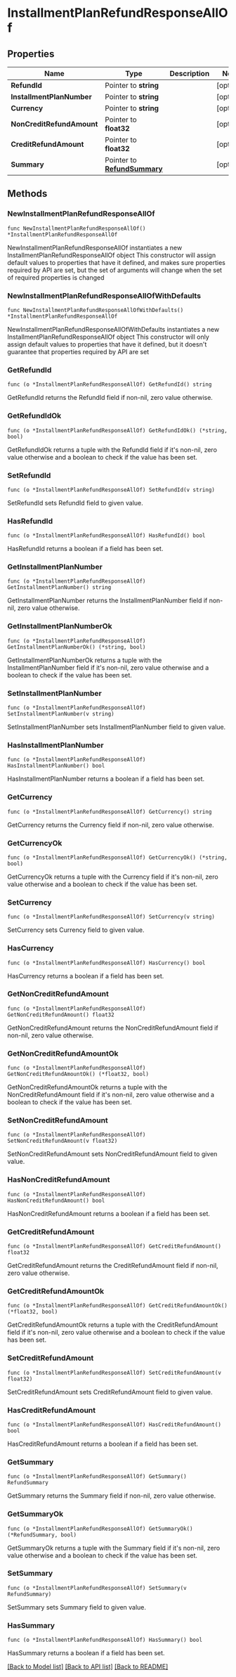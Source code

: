 # InstallmentPlanRefundResponseAllOf

## Properties

Name | Type | Description | Notes
------------ | ------------- | ------------- | -------------
**RefundId** | Pointer to **string** |  | [optional] 
**InstallmentPlanNumber** | Pointer to **string** |  | [optional] 
**Currency** | Pointer to **string** |  | [optional] 
**NonCreditRefundAmount** | Pointer to **float32** |  | [optional] 
**CreditRefundAmount** | Pointer to **float32** |  | [optional] 
**Summary** | Pointer to [**RefundSummary**](RefundSummary.md) |  | [optional] 

## Methods

### NewInstallmentPlanRefundResponseAllOf

`func NewInstallmentPlanRefundResponseAllOf() *InstallmentPlanRefundResponseAllOf`

NewInstallmentPlanRefundResponseAllOf instantiates a new InstallmentPlanRefundResponseAllOf object
This constructor will assign default values to properties that have it defined,
and makes sure properties required by API are set, but the set of arguments
will change when the set of required properties is changed

### NewInstallmentPlanRefundResponseAllOfWithDefaults

`func NewInstallmentPlanRefundResponseAllOfWithDefaults() *InstallmentPlanRefundResponseAllOf`

NewInstallmentPlanRefundResponseAllOfWithDefaults instantiates a new InstallmentPlanRefundResponseAllOf object
This constructor will only assign default values to properties that have it defined,
but it doesn't guarantee that properties required by API are set

### GetRefundId

`func (o *InstallmentPlanRefundResponseAllOf) GetRefundId() string`

GetRefundId returns the RefundId field if non-nil, zero value otherwise.

### GetRefundIdOk

`func (o *InstallmentPlanRefundResponseAllOf) GetRefundIdOk() (*string, bool)`

GetRefundIdOk returns a tuple with the RefundId field if it's non-nil, zero value otherwise
and a boolean to check if the value has been set.

### SetRefundId

`func (o *InstallmentPlanRefundResponseAllOf) SetRefundId(v string)`

SetRefundId sets RefundId field to given value.

### HasRefundId

`func (o *InstallmentPlanRefundResponseAllOf) HasRefundId() bool`

HasRefundId returns a boolean if a field has been set.

### GetInstallmentPlanNumber

`func (o *InstallmentPlanRefundResponseAllOf) GetInstallmentPlanNumber() string`

GetInstallmentPlanNumber returns the InstallmentPlanNumber field if non-nil, zero value otherwise.

### GetInstallmentPlanNumberOk

`func (o *InstallmentPlanRefundResponseAllOf) GetInstallmentPlanNumberOk() (*string, bool)`

GetInstallmentPlanNumberOk returns a tuple with the InstallmentPlanNumber field if it's non-nil, zero value otherwise
and a boolean to check if the value has been set.

### SetInstallmentPlanNumber

`func (o *InstallmentPlanRefundResponseAllOf) SetInstallmentPlanNumber(v string)`

SetInstallmentPlanNumber sets InstallmentPlanNumber field to given value.

### HasInstallmentPlanNumber

`func (o *InstallmentPlanRefundResponseAllOf) HasInstallmentPlanNumber() bool`

HasInstallmentPlanNumber returns a boolean if a field has been set.

### GetCurrency

`func (o *InstallmentPlanRefundResponseAllOf) GetCurrency() string`

GetCurrency returns the Currency field if non-nil, zero value otherwise.

### GetCurrencyOk

`func (o *InstallmentPlanRefundResponseAllOf) GetCurrencyOk() (*string, bool)`

GetCurrencyOk returns a tuple with the Currency field if it's non-nil, zero value otherwise
and a boolean to check if the value has been set.

### SetCurrency

`func (o *InstallmentPlanRefundResponseAllOf) SetCurrency(v string)`

SetCurrency sets Currency field to given value.

### HasCurrency

`func (o *InstallmentPlanRefundResponseAllOf) HasCurrency() bool`

HasCurrency returns a boolean if a field has been set.

### GetNonCreditRefundAmount

`func (o *InstallmentPlanRefundResponseAllOf) GetNonCreditRefundAmount() float32`

GetNonCreditRefundAmount returns the NonCreditRefundAmount field if non-nil, zero value otherwise.

### GetNonCreditRefundAmountOk

`func (o *InstallmentPlanRefundResponseAllOf) GetNonCreditRefundAmountOk() (*float32, bool)`

GetNonCreditRefundAmountOk returns a tuple with the NonCreditRefundAmount field if it's non-nil, zero value otherwise
and a boolean to check if the value has been set.

### SetNonCreditRefundAmount

`func (o *InstallmentPlanRefundResponseAllOf) SetNonCreditRefundAmount(v float32)`

SetNonCreditRefundAmount sets NonCreditRefundAmount field to given value.

### HasNonCreditRefundAmount

`func (o *InstallmentPlanRefundResponseAllOf) HasNonCreditRefundAmount() bool`

HasNonCreditRefundAmount returns a boolean if a field has been set.

### GetCreditRefundAmount

`func (o *InstallmentPlanRefundResponseAllOf) GetCreditRefundAmount() float32`

GetCreditRefundAmount returns the CreditRefundAmount field if non-nil, zero value otherwise.

### GetCreditRefundAmountOk

`func (o *InstallmentPlanRefundResponseAllOf) GetCreditRefundAmountOk() (*float32, bool)`

GetCreditRefundAmountOk returns a tuple with the CreditRefundAmount field if it's non-nil, zero value otherwise
and a boolean to check if the value has been set.

### SetCreditRefundAmount

`func (o *InstallmentPlanRefundResponseAllOf) SetCreditRefundAmount(v float32)`

SetCreditRefundAmount sets CreditRefundAmount field to given value.

### HasCreditRefundAmount

`func (o *InstallmentPlanRefundResponseAllOf) HasCreditRefundAmount() bool`

HasCreditRefundAmount returns a boolean if a field has been set.

### GetSummary

`func (o *InstallmentPlanRefundResponseAllOf) GetSummary() RefundSummary`

GetSummary returns the Summary field if non-nil, zero value otherwise.

### GetSummaryOk

`func (o *InstallmentPlanRefundResponseAllOf) GetSummaryOk() (*RefundSummary, bool)`

GetSummaryOk returns a tuple with the Summary field if it's non-nil, zero value otherwise
and a boolean to check if the value has been set.

### SetSummary

`func (o *InstallmentPlanRefundResponseAllOf) SetSummary(v RefundSummary)`

SetSummary sets Summary field to given value.

### HasSummary

`func (o *InstallmentPlanRefundResponseAllOf) HasSummary() bool`

HasSummary returns a boolean if a field has been set.


[[Back to Model list]](../README.md#documentation-for-models) [[Back to API list]](../README.md#documentation-for-api-endpoints) [[Back to README]](../README.md)


